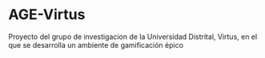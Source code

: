 # AGE-Virtus
Proyecto del grupo de investigacion de la Universidad Distrital, Virtus, en el que se desarrolla un ambiente de gamificación épico
